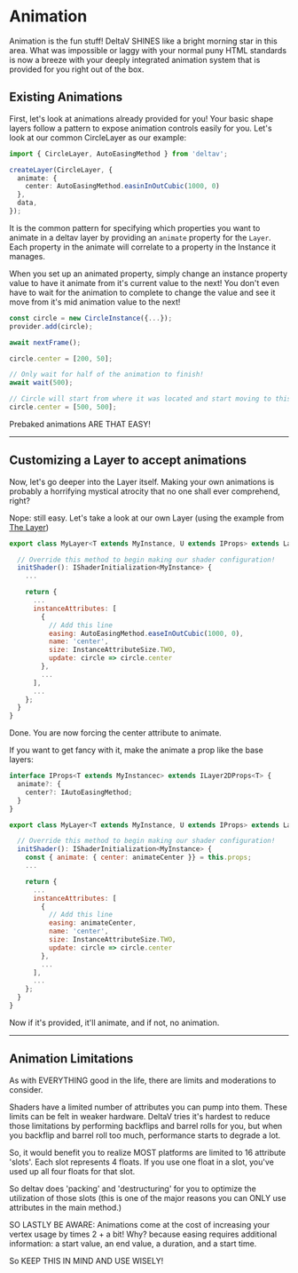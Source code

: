 # Animation

Animation is the fun stuff! DeltaV SHINES like a bright morning star in this area. What was impossible
or laggy with your normal puny HTML standards is now a breeze with your deeply integrated animation
system that is provided for you right out of the box.

## Existing Animations

First, let's look at animations already provided for you! Your basic shape layers follow a pattern
to expose animation controls easily for you. Let's look at our common CircleLayer as our example:

```typescript
import { CircleLayer, AutoEasingMethod } from 'deltav';

createLayer(CircleLayer, {
  animate: {
    center: AutoEasingMethod.easinInOutCubic(1000, 0)
  },
  data,
});
```

It is the common pattern for specifying which properties you want to animate in a deltav layer by
providing an `animate` property for the `Layer`. Each property in the animate will correlate to a
property in the Instance it manages.

When you set up an animated property, simply change an instance property value to have it animate
from it's current value to the next! You don't even have to wait for the animation to complete
to change the value and see it move from it's mid animation value to the next!

```typescript
const circle = new CircleInstance({...});
provider.add(circle);

await nextFrame();

circle.center = [200, 50];

// Only wait for half of the animation to finish!
await wait(500);

// Circle will start from where it was located and start moving to this next provided location!
circle.center = [500, 500];
```

Prebaked animations ARE THAT EASY!

---

## Customizing a Layer to accept animations

Now, let's go deeper into the Layer itself. Making your own animations is probably a horrifying
mystical atrocity that no one shall ever comprehend, right?

Nope: still easy. Let's take a look at our own Layer (using the example
from [The Layer](./working-with-layers.md))

```javascript
export class MyLayer<T extends MyInstance, U extends IProps> extends Layer2D<T, U> {

  // Override this method to begin making our shader configuration!
  initShader(): IShaderInitialization<MyInstance> {
    ...

    return {
      ...
      instanceAttributes: [
        {
          // Add this line
          easing: AutoEasingMethod.easeInOutCubic(1000, 0),
          name: 'center',
          size: InstanceAttributeSize.TWO,
          update: circle => circle.center
        },
        ...
      ],
      ...
    };
  }
}
```

Done. You are now forcing the center attribute to animate.

If you want to get fancy with it, make the animate a prop like the base layers:

```javascript
interface IProps<T extends MyInstancec> extends ILayer2DProps<T> {
  animate?: {
    center?: IAutoEasingMethod;
  }
}

export class MyLayer<T extends MyInstance, U extends IProps> extends Layer2D<T, U> {

  // Override this method to begin making our shader configuration!
  initShader(): IShaderInitialization<MyInstance> {
    const { animate: { center: animateCenter }} = this.props;
    ...

    return {
      ...
      instanceAttributes: [
        {
          // Add this line
          easing: animateCenter,
          name: 'center',
          size: InstanceAttributeSize.TWO,
          update: circle => circle.center
        },
        ...
      ],
      ...
    };
  }
}
```

Now if it's provided, it'll animate, and if not, no animation.

---

## Animation Limitations

As with EVERYTHING good in the life, there are limits and moderations to consider.

Shaders have a limited number of attributes you can pump into them. These limits can be felt in weaker
hardware. DeltaV tries it's hardest to reduce those limitations by performing backflips and barrel
rolls for you, but when you backflip and barrel roll too much, performance starts to degrade a lot.

So, it would benefit you to realize MOST platforms are limited to 16 attribute 'slots'.
Each slot represents 4 floats. If you use one float in a slot, you've used up all four floats for that
slot.

So deltav does 'packing' and 'destructuring' for you to optimize the utilization of those slots
(this is one of the major reasons you can ONLY use attributes in the main method.)

SO LASTLY BE AWARE:
Animations come at the cost of increasing your vertex usage by times 2 + a bit! Why? because
easing requires additional information: a start value, an end value, a duration, and a start time.

So KEEP THIS IN MIND AND USE WISELY!
